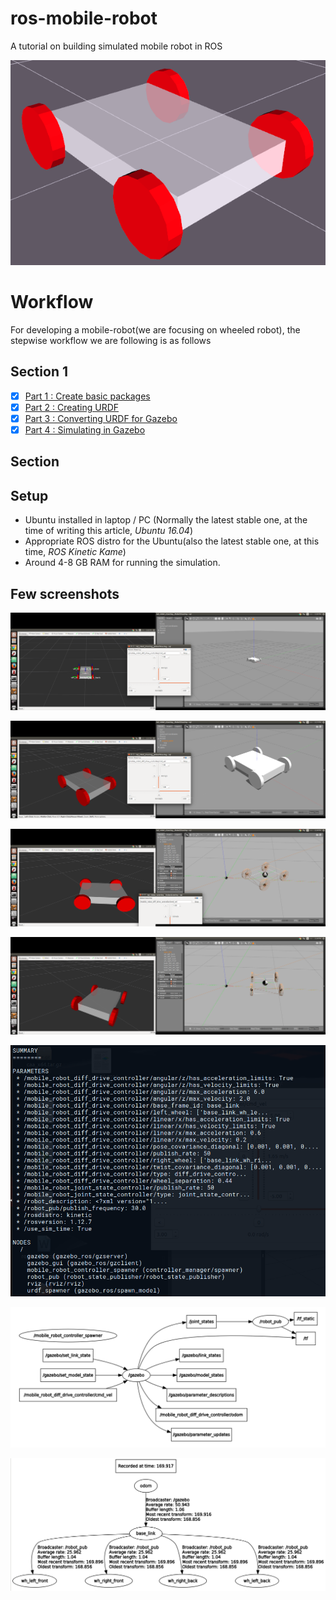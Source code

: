 # ros-mobile-robot
A tutorial on building simulated mobile robot in ROS

![im](doc/im1.png)


# Workflow
For developing a mobile-robot(we are focusing on wheeled robot), the stepwise workflow we are following is as follows

## Section 1

- [x] [Part 1 : Create basic packages](doc/create_ros_package.md)
- [x] [Part 2 : Creating URDF](doc/creating_urdf.md)
- [x] [Part 3 : Converting URDF for Gazebo](doc/converting_urdf.md)
- [x] [Part 4 : Simulating in Gazebo](doc/simulating.md)

## Section

## Setup
- Ubuntu installed in laptop / PC (Normally the latest stable one, at the time of writing this article, *Ubuntu 16.04*)
- Appropriate ROS distro for the Ubuntu(also the latest stable one, at this time, *ROS Kinetic Kame*)
- Around 4-8 GB RAM for running the simulation.

## Few screenshots

[![im](doc/sc1.png)](doc/sc1.png)

[![im](doc/sc2.png)](doc/sc2.png)

[![im](doc/sc3.png)](doc/sc3.png)

[![im](doc/sc4.png)](doc/sc4.png)

[![im](doc/nodes.png)](doc/nodes.png)

[![im](doc/graph.png)](doc/graph.png)

[![im](doc/graph2.png)](doc/graph2.png)
